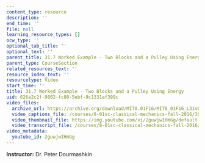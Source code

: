 ```yaml
---
content_type: resource
description: ''
end_time: ''
file: null
learning_resource_types: []
ocw_type: ''
optional_tab_title: ''
optional_text: ''
parent_title: 31.7 Worked Example - Two Blocks and a Pulley Using Energy
parent_type: CourseSection
related_resources_text: ''
resource_index_text: ''
resourcetype: Video
start_time: ''
title: 31.7 Worked Example - Two Blocks and a Pulley Using Energy
uid: 826a2c2f-9802-fc80-5ebf-9c1331af399c
video_files:
  archive_url: https://archive.org/download/MIT8.01F16/MIT8_01F16_L31v06_360p.mp4
  video_captions_file: /courses/8-01sc-classical-mechanics-fall-2016/392eadfa9cb05f8399864d0056136f2c_2guwjwIHmGg.vtt
  video_thumbnail_file: https://img.youtube.com/vi/2guwjwIHmGg/default.jpg
  video_transcript_file: /courses/8-01sc-classical-mechanics-fall-2016/f4b76077812dd7c47a7ea7fcfbe1a0c5_2guwjwIHmGg.pdf
video_metadata:
  youtube_id: 2guwjwIHmGg
---
```


**Instructor:** Dr. Peter Dourmashkin

